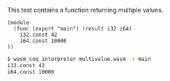 This test contains a function returning multiple values.

```wasm
(module
  (func (export "main") (result i32 i64)
    i32.const 42
    i64.const 10000
))
```

```sh
$ wasm_coq_interpreter multivalue.wasm -r main
i32.const 42
i64.const 10000

```
